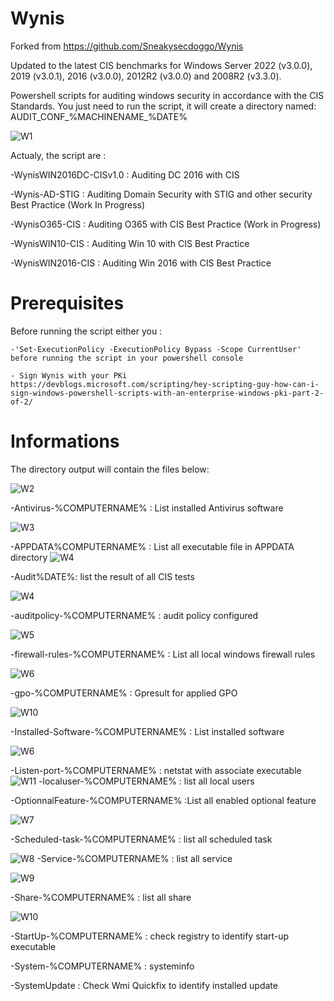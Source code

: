 # Wynis
Forked from https://github.com/Sneakysecdoggo/Wynis

Updated to the latest CIS benchmarks for Windows Server 2022 (v3.0.0), 2019 (v3.0.1), 2016 (v3.0.0), 2012R2 (v3.0.0) and 2008R2 (v3.3.0).

Powershell scripts for auditing windows security in accordance with the CIS Standards.
You just need to run the script, it will create a directory named: AUDIT_CONF_%MACHINENAME_%DATE%


![W1](../master/Examples/W1-ScriptOverView.png)


Actualy, the script are : 

-WynisWIN2016DC-CISv1.0 : Auditing DC 2016 with CIS

-Wynis-AD-STIG : Auditing Domain Security with STIG and other security Best Practice (Work In Progress)

-WynisO365-CIS : Auditing O365 with CIS Best Practice (Work in Progress)

-WynisWIN10-CIS : Auditing Win 10 with CIS Best Practice 

-WynisWIN2016-CIS : Auditing Win 2016 with CIS Best Practice 


# Prerequisites

Before running the script either you : 

    -'Set-ExecutionPolicy -ExecutionPolicy Bypass -Scope CurrentUser' before running the script in your powershell console

    - Sign Wynis with your PKi https://devblogs.microsoft.com/scripting/hey-scripting-guy-how-can-i-sign-windows-powershell-scripts-with-an-enterprise-windows-pki-part-2-of-2/







# Informations

The directory output will contain the files below:

![W2](../master/Examples/W2-FilesList.png)


-Antivirus-%COMPUTERNAME% : List installed Antivirus software

![W3](../master/Examples/W3-Antivirus.jpg)

-APPDATA%COMPUTERNAME% : List all executable file in APPDATA directory
![W4](../master/Examples/W3-Appdataa.jpg)


-Audit%DATE%: list the result of all CIS tests

![W4](../master/Examples/W4-OutPutExemple.jpg)

-auditpolicy-%COMPUTERNAME% : audit policy configured

![W5](../master/Examples/W5-AuditConfiguration.jpg)

-firewall-rules-%COMPUTERNAME% : List all local windows firewall rules

![W6](../master/Examples/W6-FirewallRules.jpg)

-gpo-%COMPUTERNAME% : Gpresult for applied GPO

![W10](../master/Examples/W12-GPRESULT.jpg)


-Installed-Software-%COMPUTERNAME% : List installed software

![W6](../master/Examples/W6-InstalledSoftware.jpg)

-Listen-port-%COMPUTERNAME% : netstat with associate executable
![W11](../master/Examples/W11-netsat.jpg)
-localuser-%COMPUTERNAME% : list all local users

-OptionnalFeature-%COMPUTERNAME% :List all enabled optional feature

![W7](../master/Examples/W7-InstalledOptionnalFeature.jpg)

-Scheduled-task-%COMPUTERNAME% : list all scheduled task

![W8](../master/Examples/W8-SchedulTaks.jpg)
-Service-%COMPUTERNAME% : list all service

![W9](../master/Examples/W9-ListService.jpg)

-Share-%COMPUTERNAME% : list all share

![W10](../master/Examples/W10-ListService.jpg)

-StartUp-%COMPUTERNAME% : check registry to identify start-up executable

-System-%COMPUTERNAME%  : systeminfo

-SystemUpdate : Check Wmi Quickfix to identify installed update

